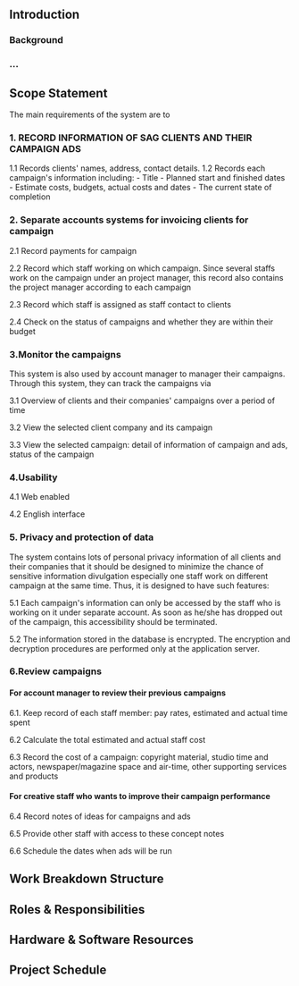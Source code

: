 ## Introduction
### Background
### ...

## Scope Statement
The main requirements of the system are to

### 1. RECORD INFORMATION OF SAG CLIENTS AND THEIR CAMPAIGN ADS
1.1 Records clients' names, address, contact details.
1.2 Records each campaign's information including:
     - Title
     - Planned start and finished dates
     - Estimate costs, budgets, actual costs and dates
     - The current state of completion
### 2. Separate accounts systems for invoicing clients for campaign
2.1 Record payments for campaign

2.2 Record which staff working on which campaign. Since several staffs work on the campaign under an project manager, this record also contains the project manager according to each campaign

2.3 Record which staff is assigned as staff contact to clients

2.4 Check on the status of campaigns and whether they are within their budget
### 3.Monitor the campaigns
This system is also used by account manager to manager their campaigns. Through this system, they can track the campaigns via

3.1  Overview of clients and their companies' campaigns over a period of time

3.2  View the selected client company and its campaign

3.3 View the selected campaign: detail of information of campaign and ads, status of the campaign
### 4.Usability
4.1 Web enabled

4.2 English interface
### 5. Privacy and protection of data 
The system contains lots of personal privacy information of all clients and their companies that it should be designed to minimize the chance of sensitive information divulgation especially one staff work on different campaign at the same time. Thus, it is designed to have such features:

5.1 Each campaign's information can only be accessed by the staff who is working on it under separate account. As soon as he/she has dropped out of the campaign, this accessibility should be terminated.

5.2 The information stored in the database is encrypted. The encryption and decryption procedures are performed only at the application server.

### 6.Review campaigns
#### For account manager to review their previous campaigns
6.1. Keep record of each staff member: pay rates, estimated and actual time spent

6.2  Calculate the total estimated and actual staff cost

6.3 Record the cost of a campaign: copyright material, studio time and actors, newspaper/magazine space and air-time, other supporting services and products
#### For creative staff who wants to improve their campaign performance
6.4 Record notes of ideas for campaigns and ads

6.5 Provide other staff with access to these concept notes

6.6 Schedule the dates when ads will be run

## Work Breakdown Structure

## Roles & Responsibilities

## Hardware & Software Resources

## Project Schedule
